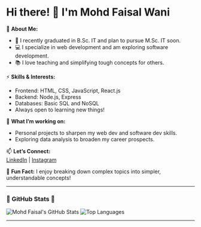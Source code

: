 # Hi there! 👋 I'm Mohd Faisal Wani

🔭 **About Me:**  
- 🌱 I recently graduated in B.Sc. IT and plan to pursue M.Sc. IT soon.  
- 💻 I specialize in web development and am exploring software development.  
- 📚 I love teaching and simplifying tough concepts for others.  

⚡ **Skills & Interests:**  
- Frontend: HTML, CSS, JavaScript, React.js  
- Backend: Node.js, Express  
- Databases: Basic SQL and NoSQL  
- Always open to learning new things!  

🌟 **What I’m working on:**  
- Personal projects to sharpen my web dev and software dev skills.  
- Exploring data analysis to broaden my career prospects.  

📫 **Let’s Connect:**  
[LinkedIn](www.linkedin.com/in/fay-salwani) | [Instagram](https://www.instagram.com/fay_salwani/)

🚀 **Fun Fact:** I enjoy breaking down complex topics into simpler, understandable concepts!

---

### 🌟 GitHub Stats 🌟

![Mohd Faisal's GitHub Stats](https://github-readme-stats.vercel.app/api?username=faysalwani&show_icons=true&theme=radical)
![Top Languages](https://github-readme-stats.vercel.app/api/top-langs/?username=faysalwani&layout=compact&theme=radical)

---

